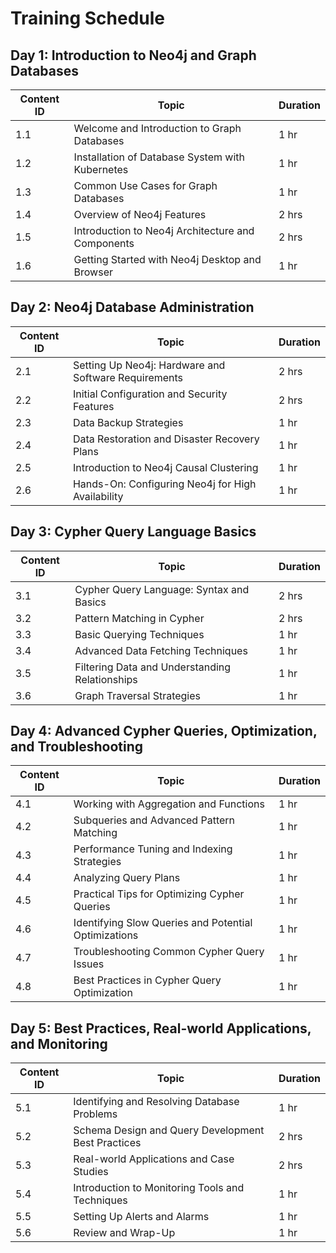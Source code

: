 # Training Schedule

## Day 1: Introduction to Neo4j and Graph Databases

| Content ID | Topic                                          | Duration |
|------------|------------------------------------------------|----------|
| 1.1        | Welcome and Introduction to Graph Databases    | 1 hr     |
| 1.2        | Installation of Database System with Kubernetes| 1 hr     |
| 1.3        | Common Use Cases for Graph Databases           | 1 hr     |
| 1.4        | Overview of Neo4j Features                     | 2 hrs    |
| 1.5        | Introduction to Neo4j Architecture and Components | 2 hrs  |
| 1.6        | Getting Started with Neo4j Desktop and Browser | 1 hr     |

## Day 2: Neo4j Database Administration

| Content ID | Topic                                        | Duration |
|------------|----------------------------------------------|----------|
| 2.1        | Setting Up Neo4j: Hardware and Software Requirements | 2 hrs  |
| 2.2        | Initial Configuration and Security Features  | 2 hrs    |
| 2.3        | Data Backup Strategies                       | 1 hr     |
| 2.4        | Data Restoration and Disaster Recovery Plans | 1 hr     |
| 2.5        | Introduction to Neo4j Causal Clustering      | 1 hr     |
| 2.6        | Hands-On: Configuring Neo4j for High Availability | 1 hr  |

## Day 3: Cypher Query Language Basics

| Content ID | Topic                                     | Duration |
|------------|-------------------------------------------|----------|
| 3.1        | Cypher Query Language: Syntax and Basics  | 2 hrs    |
| 3.2        | Pattern Matching in Cypher                | 2 hrs    |
| 3.3        | Basic Querying Techniques                 | 1 hr     |
| 3.4        | Advanced Data Fetching Techniques         | 1 hr     |
| 3.5        | Filtering Data and Understanding Relationships | 1 hr  |
| 3.6        | Graph Traversal Strategies                | 1 hr     |

## Day 4: Advanced Cypher Queries, Optimization, and Troubleshooting

| Content ID | Topic                                       | Duration |
|------------|---------------------------------------------|----------|
| 4.1        | Working with Aggregation and Functions      | 1 hr     |
| 4.2        | Subqueries and Advanced Pattern Matching    | 1 hr     |
| 4.3        | Performance Tuning and Indexing Strategies  | 1 hr     |
| 4.4        | Analyzing Query Plans                       | 1 hr     |
| 4.5        | Practical Tips for Optimizing Cypher Queries| 1 hr     |
| 4.6        | Identifying Slow Queries and Potential Optimizations | 1 hr |
| 4.7        | Troubleshooting Common Cypher Query Issues  | 1 hr     |
| 4.8        | Best Practices in Cypher Query Optimization | 1 hr     |

## Day 5: Best Practices, Real-world Applications, and Monitoring

| Content ID | Topic                                      | Duration |
|------------|--------------------------------------------|----------|
| 5.1        | Identifying and Resolving Database Problems| 1 hr     |
| 5.2        | Schema Design and Query Development Best Practices | 2 hrs |
| 5.3        | Real-world Applications and Case Studies  | 2 hrs    |
| 5.4        | Introduction to Monitoring Tools and Techniques | 1 hr  |
| 5.5        | Setting Up Alerts and Alarms               | 1 hr     |
| 5.6        | Review and Wrap-Up                         | 1 hr     |

